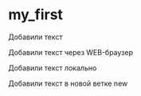 ﻿# my_first

Добавили текст

Добавили текст через WEB-браузер

Добавили текст локально

Добавили текст в новой ветке new